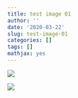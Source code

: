 ```yaml
---
title: test image 01
author: ''
date: '2020-03-22'
slug: test-image-01
categories: []
tags: []
mathjax: yes
---
```


[![](/img/without_having_to_learn_python_or_r.png)](/img/without_having_to_learn_python_or_r.png)


[![](/img/paolo_dellaversana_ml_lithofacies.jpg)](/img/paolo_dellaversana_ml_lithofacies.jpg)
